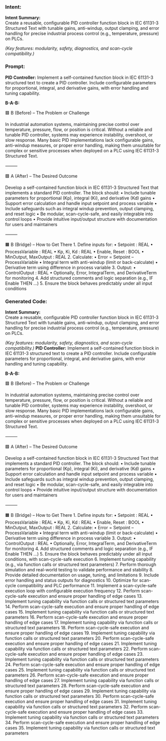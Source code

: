 ### Intent:
**Intent Summary:**  
Create a reusable, configurable PID controller function block in IEC 61131-3 Structured Text with tunable gains, anti-windup, output clamping, and error handling for precise industrial process control (e.g., temperature, pressure) on PLCs.  

*(Key features: modularity, safety, diagnostics, and scan-cycle compatibility.)*

### Prompt:
**PID Controller:**
Implement a self-contained function block in IEC 61131-3 structured text to create a PID controller. Include configurable parameters for proportional, integral, and derivative gains, with error handling and tuning capability.


**B-A-B:**

🟥 B (Before) – The Problem or Challenge

In industrial automation systems, maintaining precise control over temperature, pressure, flow, or position is critical. Without a reliable and tunable PID controller, systems may experience instability, overshoot, or slow response. Many basic PID implementations lack configurable gains, anti-windup measures, or proper error handling, making them unsuitable for complex or sensitive processes when deployed on a PLC using IEC 61131-3 Structured Text.

⸻

🟩 A (After) – The Desired Outcome

Develop a self-contained function block in IEC 61131-3 Structured Text that implements a standard PID controller. The block should:
	•	Include tunable parameters for proportional (Kp), integral (Ki), and derivative (Kd) gains
	•	Support error calculation and handle input setpoint and process variable
	•	Include safeguards such as integral windup prevention, output clamping, and reset logic
	•	Be modular, scan-cycle-safe, and easily integrable into control loops
	•	Provide intuitive input/output structure with documentation for users and maintainers

⸻

🟧 B (Bridge) – How to Get There
	1.	Define inputs for:
	•	Setpoint : REAL
	•	ProcessVariable : REAL
	•	Kp, Ki, Kd : REAL
	•	Enable, Reset : BOOL
	•	MinOutput, MaxOutput : REAL
	2.	Calculate:
	•	Error = Setpoint – ProcessVariable
	•	Integral term with anti-windup (limit or back-calculate)
	•	Derivative term using difference in process variable
	3.	Output:
	•	ControlOutput : REAL
	•	Optionally, Error, IntegralTerm, and DerivativeTerm for monitoring
	4.	Add structured comments and logic separation (e.g., IF Enable THEN ...)
	5.	Ensure the block behaves predictably under all input conditions

### Generated Code:
**Intent Summary:**  
Create a reusable, configurable PID controller function block in IEC 61131-3 Structured Text with tunable gains, anti-windup, output clamping, and error handling for precise industrial process control (e.g., temperature, pressure) on PLCs.  

*(Key features: modularity, safety, diagnostics, and scan-cycle compatibility.)*
**PID Controller:**
Implement a self-contained function block in IEC 61131-3 structured text to create a PID controller. Include configurable parameters for proportional, integral, and derivative gains, with error handling and tuning capability.


**B-A-B:**

🟥 B (Before) – The Problem or Challenge

In industrial automation systems, maintaining precise control over temperature, pressure, flow, or position is critical. Without a reliable and tunable PID controller, systems may experience instability, overshoot, or slow response. Many basic PID implementations lack configurable gains, anti-windup measures, or proper error handling, making them unsuitable for complex or sensitive processes when deployed on a PLC using IEC 61131-3 Structured Text.

⸻

🟩 A (After) – The Desired Outcome

Develop a self-contained function block in IEC 61131-3 Structured Text that implements a standard PID controller. The block should:
	•	Include tunable parameters for proportional (Kp), integral (Ki), and derivative (Kd) gains
	•	Support error calculation and handle input setpoint and process variable
	•	Include safeguards such as integral windup prevention, output clamping, and reset logic
	•	Be modular, scan-cycle-safe, and easily integrable into control loops
	•	Provide intuitive input/output structure with documentation for users and maintainers

⸻

🟧 B (Bridge) – How to Get There
	1.	Define inputs for:
	•	Setpoint : REAL
	•	ProcessVariable : REAL
	•	Kp, Ki, Kd : REAL
	•	Enable, Reset : BOOL
	•	MinOutput, MaxOutput : REAL
	2.	Calculate:
	•	Error = Setpoint – ProcessVariable
	•	Integral term with anti-windup (limit or back-calculate)
	•	Derivative term using difference in process variable
	3.	Output:
	•	ControlOutput : REAL
	•	Optionally, Error, IntegralTerm, and DerivativeTerm for monitoring
	4.	Add structured comments and logic separation (e.g., IF Enable THEN ...)
	5.	Ensure the block behaves predictably under all input conditions, with scan-cycle-safe execution
	6.	Implement tuning capability (e.g., via function calls or structured text parameters)
	7.	Perform thorough simulation and real-world testing to validate performance and stability
	8.	Provide detailed documentation on usage, tuning, and limitations
	9.	Include error handling and status outputs for diagnostics
	10.	Optimize for scan-cycle compatibility and PLC performance
	11.	Implement a scan-cycle-safe execution loop with configurable execution frequency
	12.	Perform scan-cycle-safe execution and ensure proper handling of edge cases
	13.	Implement tuning capability via function calls or structured text parameters
	14.	Perform scan-cycle-safe execution and ensure proper handling of edge cases
	15.	Implement tuning capability via function calls or structured text parameters
	16.	Perform scan-cycle-safe execution and ensure proper handling of edge cases
	17.	Implement tuning capability via function calls or structured text parameters
	18.	Perform scan-cycle-safe execution and ensure proper handling of edge cases
	19.	Implement tuning capability via function calls or structured text parameters
	20.	Perform scan-cycle-safe execution and ensure proper handling of edge cases
	21.	Implement tuning capability via function calls or structured text parameters
	22.	Perform scan-cycle-safe execution and ensure proper handling of edge cases
	23.	Implement tuning capability via function calls or structured text parameters
	24.	Perform scan-cycle-safe execution and ensure proper handling of edge cases
	25.	Implement tuning capability via function calls or structured text parameters
	26.	Perform scan-cycle-safe execution and ensure proper handling of edge cases
	27.	Implement tuning capability via function calls or structured text parameters
	28.	Perform scan-cycle-safe execution and ensure proper handling of edge cases
	29.	Implement tuning capability via function calls or structured text parameters
	30.	Perform scan-cycle-safe execution and ensure proper handling of edge cases
	31.	Implement tuning capability via function calls or structured text parameters
	32.	Perform scan-cycle-safe execution and ensure proper handling of edge cases
	33.	Implement tuning capability via function calls or structured text parameters
	34.	Perform scan-cycle-safe execution and ensure proper handling of edge cases
	35.	Implement tuning capability via function calls or structured text parameters
